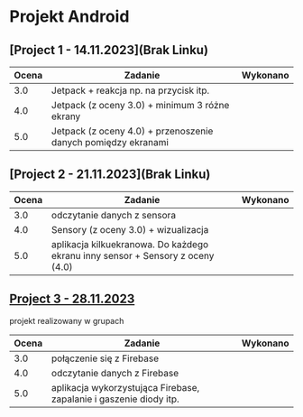 # Projekt Android

## [Project 1 - 14.11.2023](Brak Linku)
|Ocena|Zadanie|Wykonano|
|---|---|---|
|3.0|Jetpack + reakcja np. na przycisk itp.
|4.0|Jetpack (z oceny 3.0) + minimum 3 różne ekrany
|5.0|Jetpack (z oceny 4.0) + przenoszenie danych pomiędzy ekranami

## [Project 2 - 21.11.2023](Brak Linku)
|Ocena|Zadanie|Wykonano|
|---|---|---|
|3.0|odczytanie danych z sensora
|4.0|Sensory (z oceny 3.0) + wizualizacja
|5.0|aplikacja kilkuekranowa. Do każdego ekranu inny sensor + Sensory z oceny (4.0)

## [Project 3 - 28.11.2023](brakLinku)
projekt realizowany w grupach

|Ocena|Zadanie|Wykonano|
|---|---|---|
|3.0|połączenie się z Firebase
|4.0|odczytanie danych z Firebase
|5.0|aplikacja wykorzystująca Firebase, zapalanie i gaszenie diody itp. 
